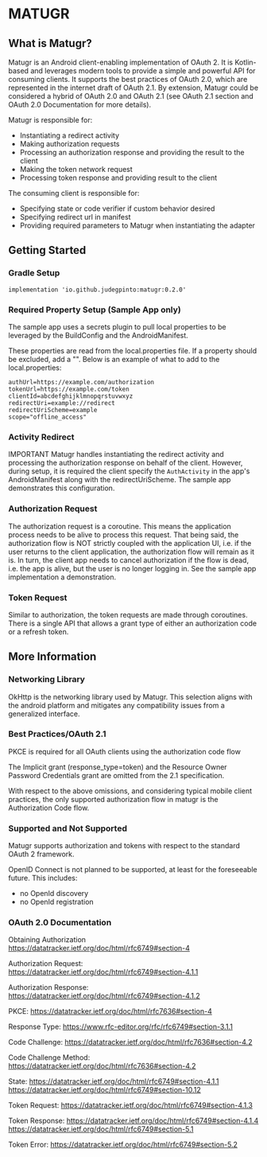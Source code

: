 # MATUGR

## What is Matugr?
Matugr is an Android client-enabling implementation of OAuth 2. It is Kotlin-based and 
leverages modern tools to provide a simple and powerful API for consuming clients.
It supports the best practices of OAuth 2.0, which are represented in the internet draft of OAuth 2.1. 
By extension, Matugr could be considered a hybrid of OAuth 2.0 and OAuth 2.1 (see OAuth 2.1 section and 
OAuth 2.0 Documentation for more details).

Matugr is responsible for:
- Instantiating a redirect activity
- Making authorization requests 
- Processing an authorization response and providing the result to the client
- Making the token network request
- Processing token response and providing result to the client

The consuming client is responsible for:
- Specifying state or code verifier if custom behavior desired
- Specifying redirect url in manifest
- Providing required parameters to Matugr when instantiating the adapter

## Getting Started

### Gradle Setup
```
implementation 'io.github.judegpinto:matugr:0.2.0'
```

### Required Property Setup (Sample App only)
The sample app uses a secrets plugin to pull local properties to be leveraged by the BuildConfig
and the AndroidManifest.

These properties are read from the local.properties file. 
If a property should be excluded, add a "". Below is an example of what to add to the
local.properties:
```
authUrl=https://example.com/authorization
tokenUrl=https://example.com/token
clientId=abcdefghijklmnopqrstuvwxyz
redirectUri=example://redirect
redirectUriScheme=example
scope="offline_access"
```

### Activity Redirect
IMPORTANT
Matugr handles instantiating the redirect activity and processing the authorization response on
behalf of the client. However, during setup, it is required the client specify the `AuthActivity`
in the app's AndroidManifest along with the redirectUriScheme. The sample app demonstrates this
configuration.

### Authorization Request
The authorization request is a coroutine. This means the application process needs to be alive to process this request. 
That being said, the authorization flow is NOT strictly coupled with the application UI, 
i.e. if the user returns to the client application, the authorization flow will remain as it is. 
In turn, the client app needs to cancel authorization if the flow is dead, i.e. the app is alive,
but the user is no longer logging in. See the sample app implementation a demonstration.

### Token Request
Similar to authorization, the token requests are made through coroutines. There is a single API
that allows a grant type of either an authorization code or a refresh token.

## More Information

### Networking Library
OkHttp is the networking library used by Matugr.
This selection aligns with the android platform and mitigates any compatibility issues
from a generalized interface.

### Best Practices/OAuth 2.1
PKCE is required for all OAuth clients using the authorization code flow

The Implicit grant (response_type=token) and the Resource Owner Password Credentials grant
are omitted from the 2.1 specification.

With respect to the above omissions, and considering typical mobile client practices, the only
supported authorization flow in matugr is the Authorization Code flow.

### Supported and Not Supported
Matugr supports authorization and tokens with respect to the standard OAuth 2 framework.

OpenID Connect is not planned to be supported, at least for the foreseeable future. This includes:
- no OpenId discovery
- no OpenId registration

### OAuth 2.0 Documentation
Obtaining Authorization
https://datatracker.ietf.org/doc/html/rfc6749#section-4

Authorization Request:
https://datatracker.ietf.org/doc/html/rfc6749#section-4.1.1

Authorization Response:
https://datatracker.ietf.org/doc/html/rfc6749#section-4.1.2

PKCE:
https://datatracker.ietf.org/doc/html/rfc7636#section-4

Response Type:
https://www.rfc-editor.org/rfc/rfc6749#section-3.1.1

Code Challenge:
https://datatracker.ietf.org/doc/html/rfc7636#section-4.2

Code Challenge Method:
https://datatracker.ietf.org/doc/html/rfc7636#section-4.2

State:
https://datatracker.ietf.org/doc/html/rfc6749#section-4.1.1
https://datatracker.ietf.org/doc/html/rfc6749#section-10.12

Token Request:
https://datatracker.ietf.org/doc/html/rfc6749#section-4.1.3

Token Response:
https://datatracker.ietf.org/doc/html/rfc6749#section-4.1.4
https://datatracker.ietf.org/doc/html/rfc6749#section-5.1

Token Error:
https://datatracker.ietf.org/doc/html/rfc6749#section-5.2
